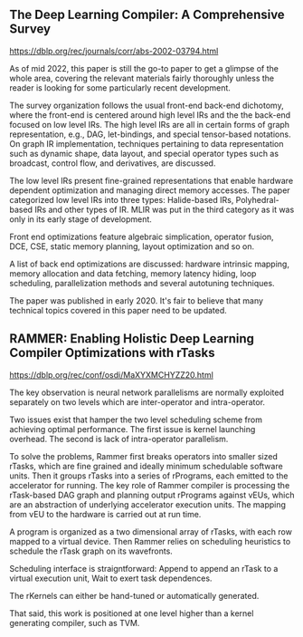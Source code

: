 ## The Deep Learning Compiler: A Comprehensive Survey

https://dblp.org/rec/journals/corr/abs-2002-03794.html

As of mid 2022, this paper is still the go-to paper to get
a glimpse of the whole area, covering the relevant materials fairly
thoroughly unless the reader is looking for some particularly recent
development.

The survey organization follows the usual front-end back-end
dichotomy, where the front-end is centered around high level IRs and
the the back-end focused on low level IRs. The high level IRs are
all in certain forms of graph representation, e.g., DAG, let-bindings,
and special tensor-based notations. On graph IR implementation,
techniques pertaining to data representation such as dynamic shape,
data layout, and special operator types
such as broadcast, control flow, and derivatives, are discussed.

The low level IRs present fine-grained representations that enable
hardware dependent optimization and managing direct memory accesses.
The paper categorized low level IRs into three types: Halide-based IRs,
Polyhedral-based IRs and other types of IR. MLIR was put in the third
category as it was only in its early stage of development.

Front end optimizations feature algebraic simplication, operator fusion,
DCE, CSE, static memory planning, layout optimization and so on.

A list of back end optimizations are discussed: hardware intrinsic mapping, memory
allocation and data fetching, memory latency hiding, loop scheduling,
parallelization methods and several autotuning techniques.

The paper was published in early 2020. It's fair to believe that many
technical topics covered in this paper need to be updated.


## RAMMER: Enabling Holistic Deep Learning Compiler Optimizations with rTasks

https://dblp.org/rec/conf/osdi/MaXYXMCHYZZ20.html

The key observation is neural network parallelisms are normally exploited
separately on two levels which are inter-operator and intra-operator.

Two issues exist that hamper the two level scheduling scheme from achieving
optimal performance. The first issue is kernel launching overhead.
The second is lack of intra-operator parallelism.

To solve the problems, Rammer first breaks operators into smaller sized 
rTasks, which are fine grained and ideally minimum schedulable software 
units. Then it groups rTasks into a series of rPrograms, each emitted to
the accelerator for running. The key role of Rammer compiler is processing
the rTask-based DAG graph and planning output rPrograms against vEUs, which
are an abstraction of underlying accelerator execution units. The mapping
from vEU to the hardware is carried out at run time.

A program is organized as a two dimensional array of rTasks, with each
row mapped to a virtual device. Then Rammer relies on scheduling heuristics
to schedule the rTask graph on its wavefronts.

Scheduling interface is straigntforward: Append to append an rTask to a
virtual execution unit, Wait to exert task dependences.

The rKernels can either be hand-tuned or automatically generated.

That said, this work is positioned at one level higher than a kernel
generating compiler, such as TVM.

